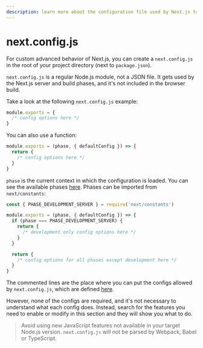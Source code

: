 ```yaml
---
description: learn more about the configuration file used by Next.js to handle your application.
---
```


# next.config.js

For custom advanced behavior of Next.js, you can create a `next.config.js` in the root of your project directory (next to `package.json`).

`next.config.js` is a regular Node.js module, not a JSON file. It gets used by the Next.js server and build phases, and it's not included in the browser build.

Take a look at the following `next.config.js` example:

```js
module.exports = {
  /* config options here */
}
```

You can also use a function:

```js
module.exports = (phase, { defaultConfig }) => {
  return {
    /* config options here */
  }
}
```

`phase` is the current context in which the configuration is loaded. You can see the available phases [here](https://github.com/vercel/next.js/blob/canary/packages/next/next-server/lib/constants.ts#L1-L4). Phases can be imported from `next/constants`:

```js
const { PHASE_DEVELOPMENT_SERVER } = require('next/constants')

module.exports = (phase, { defaultConfig }) => {
  if (phase === PHASE_DEVELOPMENT_SERVER) {
    return {
      /* development only config options here */
    }
  }

  return {
    /* config options for all phases except development here */
  }
}
```

The commented lines are the place where you can put the configs allowed by `next.config.js`, which are defined [here](https://github.com/vercel/next.js/blob/canary/packages/next/next-server/server/config-shared.ts#L68).

However, none of the configs are required, and it's not necessary to understand what each config does. Instead, search for the features you need to enable or modify in this section and they will show you what to do.

> Avoid using new JavaScript features not available in your target Node.js version. `next.config.js` will not be parsed by Webpack, Babel or TypeScript.
